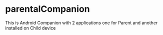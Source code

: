 # parentalCompanion
This is Android Companion with 2 applications one for Parent and another installed on Child device
